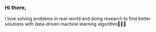 ﻿### Hi there,
 
I love solving problems in real-world and doing research to find better solutions 
with data-driven machine learning algorithm💭🧠🚀

